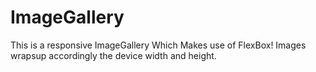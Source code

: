 # ImageGallery
This is a responsive ImageGallery Which Makes use of FlexBox!
Images wrapsup accordingly the device width and height.
